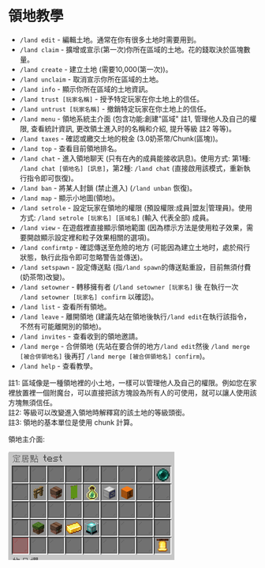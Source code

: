 # 領地教學

- `/land edit` - 編輯土地。通常在你有很多土地时需要用到。
- `/land claim` - 擴增或宣示(第一次)你所在區域的土地。花的錢取決於區塊數量。
- `/land create` - 建立土地 (需要10,000(第一次))。
- `/land unclaim` - 取消宣示你所在區域的土地。
- `/land info` - 顯示你所在區域的土地資訊。
- `/land trust [玩家名稱]` - 授予特定玩家在你土地上的信任。
- `/land untrust [玩家名稱]` - 撤銷特定玩家在你土地上的信任。
- `/land menu` - 領地系統主介面 (包含功能:創建"區域" 註1, 管理他人及自己的權限, 查看統計資訊, 更改領土進入时的名稱和介紹, 提升等級 註2 等等)。
- `/land taxes` - 確認或繳交土地的稅金 (3.0奶茶幣/Chunk(區塊))。
- `/land top` - 查看目前領地排名。
- `/land chat` - 進入領地聊天 (只有在內的成員能接收訊息)。使用方式: 第1種: `/land chat [領地名] [訊息]`，第2種: `/land chat` (直接啟用該模式，重新執行指令即可恢復)。
- `/land ban` - 將某人封鎖 (禁止進入) (`/land unban` 恢復)。
- `/land map` - 顯示小地圖(領地)。
- `/land setrole` - 設定玩家在領地的權限 (預設權限:成員|盟友|管理員)。使用方式: `/land setrole [玩家名] [區域名]` (輸入 代表全部) 成員。
- `/land view` - 在遊戲裡直接顯示領地範圍 (因為標示方法是使用粒子效果，需要開啟顯示設定裡和粒子效果相關的選項)。
- `/land confirmtp` - 確認傳送至危險的地方 (可能因為建立土地时，處於飛行狀態，執行此指令即可忽略警告並傳送)。
- `/land setspawn` - 設定傳送點 (指`/land spawn`的傳送點重設，目前無須付費(奶茶幣)改變)。
- `/land setowner` - 轉移擁有者 (`/land setowner [玩家名]` 後 在執行一次 `/land setowner [玩家名] confirm` 以確認)。
- `/land list` - 查看所有領地。
- `/land leave` - 離開領地 (建議先站在領地後執行`/land edit`在執行該指令，不然有可能離開別的領地)。
- `/land invites` - 查看收到的領地邀請。
- `/land merge` - 合併領地 (先站在要合併的地方`/land edit`然後 `/land merge [被合併領地名]` 後再打 `/land merge [被合併領地名] confirm`)。
- `/land help` - 查看教學。

註1: 區域像是一種領地裡的小土地，一樣可以管理他人及自己的權限。例如您在家裡放置裡一個附魔台，可以直接把該方塊設為所有人的可使用，就可以讓人使用該方塊無須信任。  
註2: 等級可以改變進入領地時解釋寫的該土地的等級頭銜。  
註3: 領地的基本單位是使用 chunk 計算。


領地主介面:

![image](/image/land.png)

